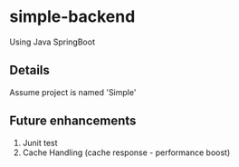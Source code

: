 # simple-backend

Using Java SpringBoot

## Details

Assume project is named 'Simple'

## Future enhancements
1. Junit test   
2. Cache Handling (cache response - performance boost)  
